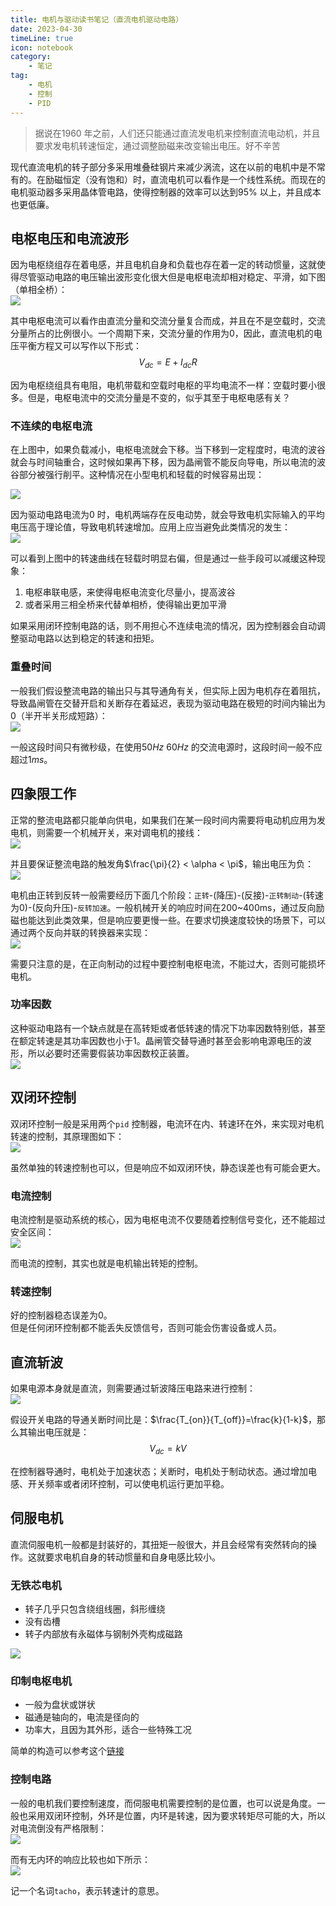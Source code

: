 ```yaml
---
title: 电机与驱动读书笔记（直流电机驱动电路）  
date: 2023-04-30  
timeLine: true
icon: notebook
category:  
    - 笔记  
tag:  
    - 电机  
    - 控制  
    - PID  
---   
```


> 据说在1960 年之前，人们还只能通过直流发电机来控制直流电动机，并且要求发电机转速恒定，通过调整励磁来改变输出电压。好不辛苦    


现代直流电机的转子部分多采用堆叠硅钢片来减少涡流，这在以前的电机中是不常有的。在励磁恒定（没有饱和）时，直流电机可以看作是一个线性系统。而现在的电机驱动器多采用晶体管电路，使得控制器的效率可以达到$95\%$ 以上，并且成本也更低廉。  


## 电枢电压和电流波形  
因为电枢绕组存在着电感，并且电机自身和负载也存在着一定的转动惯量，这就使得尽管驱动电路的电压输出波形变化很大但是电枢电流却相对稳定、平滑，如下图（单相全桥）：  
![](./img/armature_voltage_current_waves.png)  

其中电枢电流可以看作由直流分量和交流分量复合而成，并且在不是空载时，交流分量所占的比例很小。一个周期下来，交流分量的作用为0，因此，直流电机的电压平衡方程又可以写作以下形式：  
$$V_{dc} = E + I_{dc}R \tag{1}$$

因为电枢绕组具有电阻，电机带载和空载时电枢的平均电流不一样：空载时要小很多。但是，电枢电流中的交流分量是不变的，似乎其至于电枢电感有关？

### 不连续的电枢电流   
在上图中，如果负载减小，电枢电流就会下移。当下移到一定程度时，电流的波谷就会与时间轴重合，这时候如果再下移，因为晶闸管不能反向导电，所以电流的波谷部分被强行削平。这种情况在小型电机和轻载的时候容易出现：  

![](./img/lighter_load.png)  

因为驱动电路电流为0 时，电机两端存在反电动势，就会导致电机实际输入的平均电压高于理论值，导致电机转速增加。应用上应当避免此类情况的发生：  
![](./img/torque-speed.png)  

可以看到上图中的转速曲线在轻载时明显右偏，但是通过一些手段可以减缓这种现象：  
1. 电枢串联电感，来使得电枢电流变化尽量小，提高波谷  
2. 或者采用三相全桥来代替单相桥，使得输出更加平滑  

如果采用闭环控制电路的话，则不用担心不连续电流的情况，因为控制器会自动调整驱动电路以达到稳定的转速和扭矩。  

### 重叠时间    
一般我们假设整流电路的输出只与其导通角有关，但实际上因为电机存在着阻抗，导致晶闸管在交替开启和关断存在着延迟，表现为驱动电路在极短的时间内输出为0（半开半关形成短路）：  
![](./img/overlap.png)  

一般这段时间只有微秒级，在使用$50Hz ~ 60Hz$ 的交流电源时，这段时间一般不应超过$1ms$。  

## 四象限工作  
正常的整流电路都只能单向供电，如果我们在某一段时间内需要将电动机应用为发电机，则需要一个机械开关，来对调电机的接线：  
![](./img/mechanical-switch.png)  

并且要保证整流电路的触发角$\frac{\pi}{2} < \alpha < \pi$，输出电压为负：  
![](./img/alpha-Vdc.png)  

电机由正转到反转一般需要经历下面几个阶段：`正转`-(降压)-(反接)-`正转制动`-(转速为0)-(反向升压)-`反转加速`。一般机械开关的响应时间在200~400ms，通过反向励磁也能达到此类效果，但是响应要更慢一些。在要求切换速度较快的场景下，可以通过两个反向并联的转换器来实现：  
![](./img/double-converter-reserving.png)

需要只注意的是，在正向制动的过程中要控制电枢电流，不能过大，否则可能损坏电机。  

### 功率因数  
这种驱动电路有一个缺点就是在高转矩或者低转速的情况下功率因数特别低，甚至在额定转速是其功率因数也小于1。晶闸管交替导通时甚至会影响电源电压的波形，所以必要时还需要假装功率因数校正装置。  
![](./img/supply-effects.png)  

## 双闭环控制   
双闭环控制一般是采用两个`pid` 控制器，电流环在内、转速环在外，来实现对电机转速的控制，其原理图如下：  
![](./img/two-loop_control.png)  

虽然单独的转速控制也可以，但是响应不如双闭环快，静态误差也有可能会更大。    

### 电流控制  
电流控制是驱动系统的核心，因为电枢电流不仅要随着控制信号变化，还不能超过安全区间：  
![](./img/current-protection.png)  

而电流的控制，其实也就是电机输出转矩的控制。   

### 转速控制  
好的控制器稳态误差为0。  
但是任何闭环控制都不能丢失反馈信号，否则可能会伤害设备或人员。  

## 直流斩波   
如果电源本身就是直流，则需要通过斩波降压电路来进行控制：  
![](./img/chopper-fed_drive.png)  

假设开关电路的导通关断时间比是：$\frac{T_{on}}{T_{off}}=\frac{k}{1-k}$，那么其输出电压就是：  
$$V_{dc}=kV \tag{2}$$  

在控制器导通时，电机处于加速状态；关断时，电机处于制动状态。通过增加电感、开关频率或者闭环控制，可以使电机运行更加平稳。  

## 伺服电机  

直流伺服电机一般都是封装好的，其扭矩一般很大，并且会经常有突然转向的操作。这就要求电机自身的转动惯量和自身电感比较小。  

### 无铁芯电机
- 转子几乎只包含绕组线圈，斜形缠绕    
- 没有齿槽  
- 转子内部放有永磁体与钢制外壳构成磁路  

![](./img/ironless-servo.png)  

### 印制电枢电机  
- 一般为盘状或饼状  
- 磁通是轴向的，电流是径向的  
- 功率大，且因为其外形，适合一些特殊工况    

简单的构造可以参考这个[链接](https://www.raypcb.com/wp-content/uploads/2023/03/PCB-Motor.webp)  

### 控制电路  
一般的电机我们要控制速度，而伺服电机需要控制的是位置，也可以说是角度。一般也采用双闭环控制，外环是位置，内环是转速，因为要求转矩尽可能的大，所以对电流倒没有严格限制：  
![](./img/position-control.png)  

而有无内环的响应比较也如下所示：  
![](./img/servo-control_tacho-loop.png)  

记一个名词`tacho`，表示转速计的意思。  




